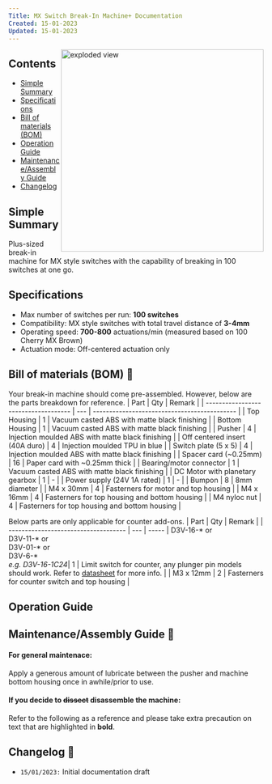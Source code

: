 ```yaml
---
Title: MX Switch Break-In Machine+ Documentation
Created: 15-01-2023
Updated: 15-01-2023
---
```

<img src="Images/Exploded_View.gif" align="right" width="400px" alt="exploded view">

## Contents
- [Simple Summary](#Simple-Summary)
- [Specifications](#Specifications)
- [Bill of materials (BOM)](#Bill-of-materials-(BOM))
- [Operation Guide](#Operation-Guide)
- [Maintenance/Assembly Guide](#Maintenance/Assembly-Guide)
- [Changelog](#Changelog)

## Simple Summary
Plus-sized break-in machine for MX style switches with the capability of breaking in 100 switches at one go.

## Specifications
- Max number of switches per run: **100 switches**
- Compatibility: MX style switches with total travel distance of **3-4mm**
- Operating speed: **700-800** actuations/min (measured based on 100 Cherry MX Brown)
- Actuation mode: Off-centered actuation only

## Bill of materials (BOM) 📜
Your break-in machine should come pre-assembled. However, below are the parts breakdown for reference.
| Part                                 | Qty | Remark                                       |
| ------------------------------------ | --- | -------------------------------------------- |
| Top Housing                          | 1   | Vacuum casted ABS with matte black finishing |
| Bottom Housing                       | 1   | Vacuum casted ABS with matte black finishing |
| Pusher                               | 4   | Injection moulded ABS with matte black finishing |
| Off centered insert (40A duro)       | 4   | Injection moulded TPU in blue |
| Switch plate (5 x 5)                 | 4   | Injection moulded ABS with matte black finishing |
| Spacer card (~0.25mm)                | 16  | Paper card with ~0.25mm thick |
| Bearing/motor connector              | 1   | Vacuum casted ABS with matte black finishing |
| DC Motor with planetary gearbox      | 1   | - |
| Power supply (24V 1A rated)          | 1   | - |
| Bumpon                               | 8   | 8mm diameter |
| M4 x 30mm                            | 4   | Fasterners for motor and top housing |
| M4 x 16mm                            | 4   | Fasterners for top housing and bottom housing |
| M4 nyloc nut                         | 4   | Fasterners for top housing and bottom housing |

Below parts are only applicable for counter add-ons.
| Part                                 | Qty | Remark  |
| ------------------------------------ | --- | -----
| D3V-16-\* or<br>D3V-11-\* or<br>D3V-01-\* or<br>D3V-6-\*<br> *e.g. D3V-16-1C24*| 1   | Limit switch for counter, any plunger pin models should work. Refer to [datasheet](/Production/Datasheet/D3V.pdf) for more info. |
| M3 x 12mm                            | 2   | Fasterners for counter switch and top housing |

## Operation Guide 

## Maintenance/Assembly Guide 🔧
#### For general maintenace:
Apply a generous amount of lubricate between the pusher and machine bottom housing once in awhile/prior to use.

#### If you decide to <del>dissect</del> disassemble the machine: 
Refer to the following as a reference and please take extra precaution on text that are highlighted in **bold**. 

## Changelog 📒
- `15/01/2023:` Initial documentation draft 
